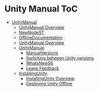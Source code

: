 Unity Manual ToC
================
 - [UnityManual]()
	 - [UnityManual Overview](UnityManual.md)
	 - [NewNodeST](NewNodeST.md)
	 - [OfflineDocumentation](OfflineDocumentation.md)
	 - [UnityManual Overview](UnityManual_1.md)
	 - [UnityManual]()
		 - [ManualVersions](ManualVersions.md)
		 - [Switching between Unity versions](SwitchingDocumentationVersions.md)
		 - [WhatsNew56](WhatsNew56.md)
		 - [Leave Feedback](LeaveFeedback.md)
	 - [InstallingUnity]()
		 - [InstallingUnity Overview](InstallingUnity.md)
		 - [Deploying Unity Offline](DeployingUnityOffline.md)

